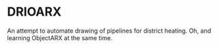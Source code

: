 # DRIOARX
An attempt to automate drawing of pipelines for district heating.
Oh, and learning ObjectARX at the same time.
